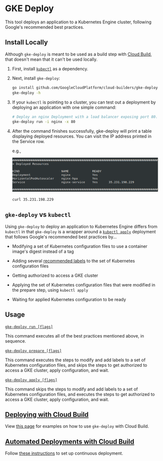# GKE Deploy

This tool deploys an application to a Kubernetes Engine cluster, following
Google's recommended best practices.

## Install Locally

Although `gke-deploy` is meant to be used as a build step with [Cloud
Build](https://cloud.google.com/cloud-build/), that doesn't mean that it can't
be used locally.

1.  First, install
    [`kubectl`](https://kubernetes.io/docs/tasks/tools/install-kubectl/) as a
    dependency.

2.  Next, install `gke-deploy`:

    ```bash
    go install github.com/GoogleCloudPlatform/cloud-builders/gke-deploy
    gke-deploy -h
    ```

3.  If your `kubectl` is pointing to a cluster, you can test out a deployment by
    deploying an application with one simple command:

    ```bash
    # Deploy an nginx Deployment with a load balancer exposing port 80.
    gke-deploy run -i nginx -x 80
    ```

4.  After the command finishes successfully, gke-deploy will print a table
    displaying deployed resources. You can visit the IP address printed in the
    Service row.

    e.g.,

    ![deployed-resources](doc/deployed-resources.png)

    ```bash
    curl 35.231.198.229
    ```

## `gke-deploy` vs `kubectl`

Using `gke-deploy` to deploy an application to Kubernetes Engine differs from
`kubectl` in that `gke-deploy` is a wrapper around a [`kubectl
apply`](https://kubernetes.io/docs/reference/generated/kubectl/kubectl-commands#apply)
deployment that follows Google's recommended best practices by...

*   Modifying a set of Kubernetes configuration files to use a container image's
    digest instead of a tag

*   Adding several [recommended
    labels](https://kubernetes.io/docs/concepts/overview/working-with-objects/common-labels/#labels)
    to the set of Kubernetes configuration files

*   Getting authorized to access a GKE cluster

*   Applying the set of Kubernetes configuration files that were modified in the
    prepare step, using `kubectl apply`

*   Waiting for applied Kubernetes configuration to be ready

## Usage

[`gke-deploy run [flags]`](doc/gke-deploy_run.md)

This command executes all of the best practices mentioned above, in sequence.

[`gke-deploy prepare [flags]`](doc/gke-deploy_prepare.md)

This command executes the steps to modify and add labels to a set of Kubernetes
configuration files, and skips the steps to get authorized to access a GKE
cluster, apply configuration, and wait.

[`gke-deploy apply [flags]`](doc/gke-deploy_apply.md)

This command skips the steps to modify and add labels to a set of Kubernetes
configuration files, and executes the steps to get authorized to access a GKE
cluster, apply configuration, and wait.

## [Deploying with Cloud Build](doc/deploying-with-cloud-build.md)

View [this page](doc/deploying-with-cloud-build.md) for examples on how to use
`gke-deploy` with Cloud Build.

## [Automated Deployments with Cloud Build](doc/automated-deployments.md)

Follow [these instructions](doc/automated-deployments.md) to set up continuous
deployment.
